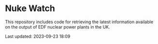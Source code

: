 # Nuke Watch

This repository includes code for retrieving the latest information available on the output of EDF nuclear power plants in the UK.

Last updated: 2023-09-23 18:09